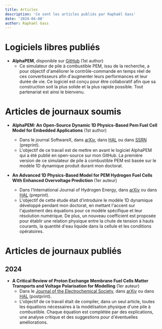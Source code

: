 ```yaml
---
title: Articles
description: 'Ce sont les articles publiés par Raphaël Gass'
date: '2024-04-08'
author: Raphaël Gass
---
```

	
# Logiciels libres publiés
- **AlphaPEM**, disponible sur [GitHub](https://github.com/gassraphael/AlphaPEM) (1st author)
    - Ce simulateur de pile à combustible PEM, issu de la recherche, a pour objectif d'améliorer le contrôle-commande en temps réel de ces convertisseurs afin d'augmenter leurs performances et leur durée de vie. Ce logiciel est conçu pour être collaboratif afin que sa construction soit la plus solide et la plus rapide possible. Tout partenariat est ainsi le bienvenu.
	
# Articles de journaux soumis
- **AlphaPEM: An Open-Source Dynamic 1D Physics-Based Pem Fuel Cell Model for Embedded Applications** (1st author)
    - Dans le journal SoftwareX, dans [arXiv](https://doi.org/10.48550/arXiv.2407.12373), dans [HAL](https://hal.science/hal-04647829) ou dans [SSRN](http://ssrn.com/abstract=4946674) (preprint).
    - L'objectif de ce travail est de mettre en avant le logiciel AlphaPEM qui a été publié en open-source sur mon GitHub. La première version de ce simulateur de pile à combustible PEM est basée sur le modèle 1D dynamique produit durant mon doctorat. 

- **An Advanced 1D Physics-Based Model for PEM Hydrogen Fuel Cells With Enhanced Overvoltage Prediction** (1er auteur)
	- Dans l'International Journal of Hydrogen Energy, dans [arXiv](https://doi.org/10.48550/arXiv.2404.07508) ou dans [HAL](https://hal.science/hal-04530852) (preprint).
	- L'objectif de cette étude était d'introduire le modèle 1D dynamique développé pendant mon doctorat, en mettant l'accent sur l'ajustement des équations pour ce modèle spécifique et leur résolution numérique. De plus, un nouveau coefficient est proposée pour établir une relation physique entre la chute de tension à hauts courants, la quantité d'eau liquide dans la cellule et les conditions opératoires.
	
# Articles de journaux publiés
## 2024
- **A Critical Review of Proton Exchange Membrane Fuel Cells Matter Transports and Voltage Polarisation for Modelling** (1er auteur)
	- Dans le [Journal of the Electrochemical Society](https://doi.org/10.1149/1945-7111/ad305a), dans [arXiv](https://arxiv.org/abs/2410.13323) ou dans [HAL](https://hal.science/hal-04493419) (postprint).
	- L'objectif de ce travail était de compiler, dans un seul article, toutes les équations nécessaires à la modélisation physique d'une pile à combustible. Chaque équation est complétée par des explications, une analyse critique et des suggestions pour d'éventuelles améliorations.

